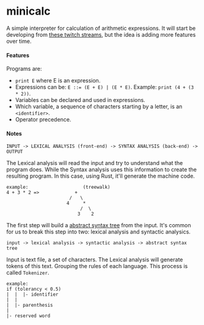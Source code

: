 # minicalc

A simple interpreter for calculation of arithmetic expressions. It will start
be developing from [these twitch streams](https://www.twitch.tv/computavel),
but the idea is adding more features over time.

#### Features

Programs are:
- `print E` where E is an expression.
- Expressions can be: `E ::= (E + E) | (E * E)`. Example: `print (4 + (3 * 2))`.
- Variables can be declared and used in expressions.
- Which variable, a sequence of characters starting by a letter, is an `<identifier>`.
- Operator precedence.

#### Notes

`INPUT -> LEXICAL ANALYSIS (front-end) -> SYNTAX ANALYSIS (back-end) -> OUTPUT`

The Lexical analysis will read the input and try to understand what the program does.
While the Syntax analysis uses this information to create the resulting program.
In this case, using Rust, it'll generate the machine code.

```
example:                    (treewalk)
4 + 3 * 2 =>             +
                       /   \
                      4     *
                           /  \
                          3    2
```

The first step will build a [abstract syntax
tree](https://en.wikipedia.org/wiki/Abstract_syntax_tree) from the input. It's
common for us to break this step into two: lexical analysis and syntactic
analysics.

`input -> lexical analysis -> syntactic analysis -> abstract syntax tree`

Input is text file, a set of characters. The Lexical analysis will generate
tokens of this text. Grouping the rules of each language. This process is
called `Tokenizer`.

```
example:
if (tolerancy < 0.5)
|  |  |- identifier
|  |
|  |- parenthesis
|
|- reserved word
```
